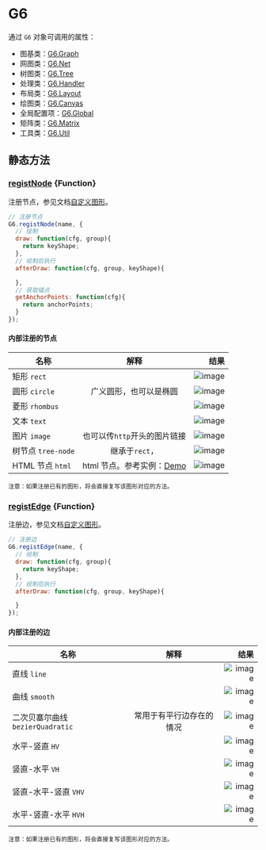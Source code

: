 <!--
 index: 0
 title: G6
 resource:
   jsFiles:
     - ${url.g6}
-->

# G6

通过 `G6` 对象可调用的属性：

* 图基类：[G6.Graph](./graph)
* 网图类：[G6.Net](./layout)
* 树图类：[G6.Tree](./layout)
* 处理类：[G6.Handler](./handler)
* 布局类：[G6.Layout](./layout)
* 绘图类：[G6.Canvas](./canvas)
* 全局配置项：[G6.Global](./global)
* 矩阵类：[G6.Matrix](./matrix)
* 工具类：[G6.Util](./util)

## 静态方法

### [registNode](#registNode) {Function}

注册节点，参见文档[自定义图形](../tutorial/custom-shape.html)。

```js
// 注册节点
G6.registNode(name, {
  // 绘制
  draw: function(cfg, group){
    return keyShape;
  },
  // 绘制后执行
  afterDraw: function(cfg, group, keyShape){

  },
  // 获取锚点
  getAnchorPoints: function(cfg){
    return anchorPoints;
  }
});
```

#### 内部注册的节点

| 名称        | 解释           | 结果  |
| ------------- |:-------------:| -----:|
| 矩形 `rect`      |  | ![image](https://zos.alipayobjects.com/rmsportal/eBLoJXBCkDeHqcVEkRTT.png) |
| 圆形 `circle`      | 广义圆形，也可以是椭圆  |   ![image](https://zos.alipayobjects.com/rmsportal/orERcIfvAqIpmlbJpdrp.png) |
| 菱形 `rhombus` |  |    ![image](https://zos.alipayobjects.com/rmsportal/xfVcMIioqzMCtNqDSnKy.png) |
| 文本 `text` |  |    ![image](https://zos.alipayobjects.com/rmsportal/iUqRYTSlLKuwDYXVDveG.png) |
| 图片 `image` | 也可以传`http`开头的图片链接 |    ![image](https://zos.alipayobjects.com/rmsportal/RkCSIGsYUXlMIBsIuiKM.png) |
| 树节点 `tree-node` | 继承于`rect`， |    ![image](https://zos.alipayobjects.com/rmsportal/NuPQuritLREvKVzPlAsM.png) |
| HTML 节点 `html`      | html 节点。参考实例：[Demo](../demo/other/htmlnode.html) | ![image](https://gw.alipayobjects.com/zos/rmsportal/SuJoNCCrlhudIOzNvWVA.png) |

`注意：如果注册已有的图形，将会直接复写该图形对应的方法。`

### [registEdge](#registEdge) {Function}

注册边，参见文档[自定义图形](../tutorial/custom-shape.html)。

```js
// 注册边
G6.registEdge(name, {
  // 绘制
  draw: function(cfg, group){
    return keyShape;
  },
  // 绘制后执行
  afterDraw: function(cfg, group, keyShape){

  }
});
```

#### 内部注册的边

| 名称        | 解释           | 结果  |
| ------------- |:-------------:| -----:|
| 直线 `line`      |  | ![image](https://zos.alipayobjects.com/rmsportal/ulCbytdOjNZgjxJyAHKW.png) |
| 曲线 `smooth`      |  | ![image](https://zos.alipayobjects.com/rmsportal/WVkwgCTBtPKdeDeVxpqH.png) |
| 二次贝塞尔曲线 `bezierQuadratic`      | 常用于有平行边存在的情况 | ![image](https://zos.alipayobjects.com/rmsportal/YSmiJUpmuXwmlBfvbRsk.png) |
| 水平-竖直 `HV`      |  | ![image](https://zos.alipayobjects.com/rmsportal/KqzyOUZksDtDyrgjrWNU.png) |
| 竖直-水平 `VH`      |  | ![image](https://zos.alipayobjects.com/rmsportal/ydtZnqoLOqJUXfYEMJXl.png) |
| 竖直-水平-竖直 `VHV`      |  | ![image](https://zos.alipayobjects.com/rmsportal/TeSwiNLcUCrCJFXnZkft.png) |
| 水平-竖直-水平 `HVH`      |  | ![image](https://zos.alipayobjects.com/rmsportal/aKZDselfbEHlFPOgKsYW.png) |

`注意：如果注册已有的图形，将会直接复写该图形对应的方法。`
